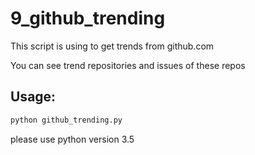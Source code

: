 # 9_github_trending


This script is using to get trends from github.com 

You can see trend repositories and issues of these repos

## Usage:

```sh
python github_trending.py
```

please use python version 3.5